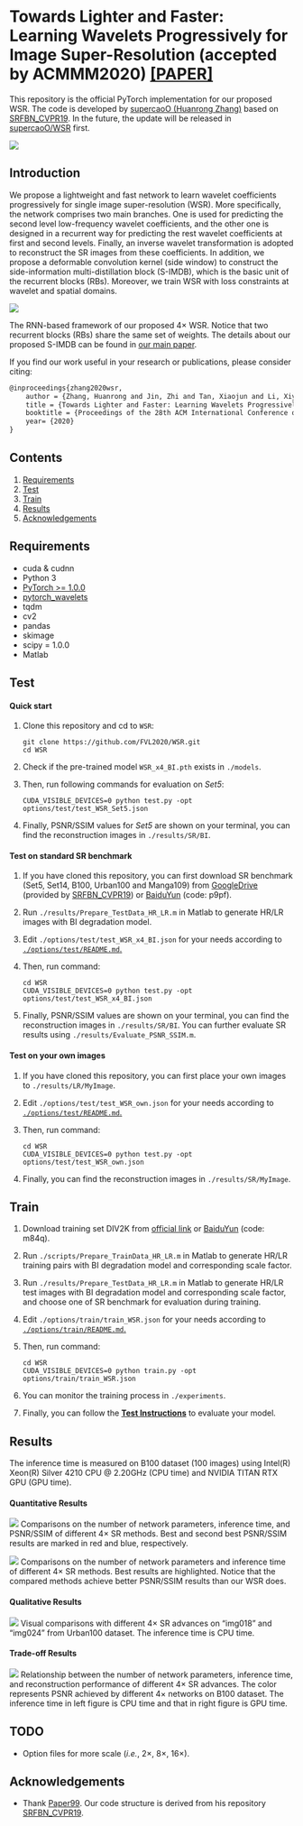 # Towards Lighter and Faster: Learning Wavelets Progressively for Image Super-Resolution (accepted by ACMMM2020) [[PAPER]](https://dl.acm.org/doi/10.1145/3394171.3413664)

This repository is the official PyTorch implementation for our proposed WSR.
The code is developed by [supercaoO (Huanrong Zhang)](https://github.com/supercaoO) based on [SRFBN_CVPR19](https://github.com/Paper99/SRFBN_CVPR19).
In the future, the update will be released in [supercaoO/WSR](https://github.com/supercaoO/WSR) first.

![](figs/sample.gif)

## Introduction

We propose a lightweight and fast network to learn wavelet coefficients progressively for single image super-resolution (WSR).
More specifically, the network comprises two main branches.
One is used for predicting the second level low-frequency wavelet coefficients,
and the other one is designed in a recurrent way for predicting the rest wavelet coefficients at first and second levels.
Finally, an inverse wavelet transformation is adopted to reconstruct the SR images from these coefficients.
In addition, we propose a deformable convolution kernel (side window) to construct the side-information multi-distillation block (S-IMDB),
which is the basic unit of the recurrent blocks (RBs).
Moreover, we train WSR with loss constraints at wavelet and spatial domains.

![](figs/framework.png)

The RNN-based framework of our proposed 4× WSR.
Notice that two recurrent blocks (RBs) share the same set of weights.
The details about our proposed S-IMDB can be found in [our main paper](https://dl.acm.org/doi/10.1145/3394171.3413664).

If you find our work useful in your research or publications, please consider citing:

```latex
@inproceedings{zhang2020wsr,
    author = {Zhang, Huanrong and Jin, Zhi and Tan, Xiaojun and Li, Xiying},
    title = {Towards Lighter and Faster: Learning Wavelets Progressively for Image Super-Resolution},
    booktitle = {Proceedings of the 28th ACM International Conference on Multimedia},
    year= {2020}
}
```


## Contents
1. [Requirements](#Requirements)
2. [Test](#test)
3. [Train](#train)
4. [Results](#results)
5. [Acknowledgements](#acknowledgements)

## Requirements
- cuda & cudnn
- Python 3
- [PyTorch >= 1.0.0](https://pytorch.org/)
- [pytorch_wavelets](https://github.com/fbcotter/pytorch_wavelets)
- tqdm
- cv2
- pandas
- skimage
- scipy = 1.0.0
- Matlab

## Test

#### Quick start

1. Clone this repository and cd to `WSR`:

   ```shell
   git clone https://github.com/FVL2020/WSR.git
   cd WSR
   ```

2. Check if the pre-trained model `WSR_x4_BI.pth` exists in `./models`.

3. Then, run following commands for evaluation on *Set5*:

   ```shell
   CUDA_VISIBLE_DEVICES=0 python test.py -opt options/test/test_WSR_Set5.json
   ```

4. Finally, PSNR/SSIM values for *Set5* are shown on your terminal, you can find the reconstruction images in `./results/SR/BI`.

#### Test on standard SR benchmark

1. If you have cloned this repository, you can first download SR benchmark (Set5, Set14, B100, Urban100 and Manga109) from [GoogleDrive](https://drive.google.com/file/d/1fC0AeoCLK8Oo3utnVa3E_r_45sJla4d1/view) (provided by [SRFBN_CVPR19]((https://github.com/Paper99/SRFBN_CVPR19))) or [BaiduYun](https://pan.baidu.com/s/19-RNNv9sr4MDdrWvsR4_4Q) (code: p9pf).

2. Run `./results/Prepare_TestData_HR_LR.m` in Matlab to generate HR/LR images with BI degradation model.

3. Edit `./options/test/test_WSR_x4_BI.json` for your needs according to [`./options/test/README.md`.](./options/test/README.md)

4. Then, run command:
   ```shell
   cd WSR
   CUDA_VISIBLE_DEVICES=0 python test.py -opt options/test/test_WSR_x4_BI.json
   ```

5. Finally, PSNR/SSIM values are shown on your terminal, you can find the reconstruction images in `./results/SR/BI`. You can further evaluate SR results using `./results/Evaluate_PSNR_SSIM.m`.

#### Test on your own images

1. If you have cloned this repository, you can first place your own images to `./results/LR/MyImage`.

2. Edit `./options/test/test_WSR_own.json` for your needs according to [`./options/test/README.md`.](./options/test/README.md)

3. Then, run command:
   ```shell
   cd WSR
   CUDA_VISIBLE_DEVICES=0 python test.py -opt options/test/test_WSR_own.json
   ```

4. Finally, you can find the reconstruction images in `./results/SR/MyImage`.

## Train

1. Download training set DIV2K from [official link](https://data.vision.ee.ethz.ch/cvl/DIV2K/) or [BaiduYun](https://pan.baidu.com/s/1dN5HIFgNKXQHQoe9ypX0jQ) (code: m84q).

2. Run `./scripts/Prepare_TrainData_HR_LR.m` in Matlab to generate HR/LR training pairs with BI degradation model and corresponding scale factor.

3. Run `./results/Prepare_TestData_HR_LR.m` in Matlab to generate HR/LR test images with BI degradation model and corresponding scale factor, and choose one of SR benchmark for evaluation during training.

4. Edit `./options/train/train_WSR.json` for your needs according to [`./options/train/README.md`.](./options/train/README.md)

5. Then, run command:
   ```shell
   cd WSR
   CUDA_VISIBLE_DEVICES=0 python train.py -opt options/train/train_WSR.json
   ```

6. You can monitor the training process in `./experiments`.

7. Finally, you can follow the [**Test Instructions**](#test) to evaluate your model.

## Results

The inference time is measured on B100 dataset (100 images) using Intel(R) Xeon(R) Silver
4210 CPU @ 2.20GHz (CPU time) and NVIDIA TITAN RTX GPU (GPU time). 

#### Quantitative Results

![](figs/comp_sota.png)
Comparisons on the number of network parameters, inference time, and PSNR/SSIM of different 4× SR methods. Best and second best
PSNR/SSIM results are marked in red and blue, respectively.

![](figs/comp_sota_2.png)
Comparisons on the number of network parameters and inference time of different 4× SR methods. Best results are
highlighted. Notice that the compared methods achieve better PSNR/SSIM results than our WSR does.

#### Qualitative Results

![](figs/visual_comp.png)
Visual comparisons with different 4× SR advances on “img018” and “img024” from Urban100 dataset. The inference time is CPU time.

#### Trade-off Results

![](figs/trade_off_results.png)
Relationship between the number of network parameters, inference time, and reconstruction performance of different
4× SR advances. The color represents PSNR achieved by different 4× networks on B100 dataset. The inference time in left figure is CPU time and that in right figure is GPU time.

## TODO

- Option files for more scale (*i.e.*, 2×, 8×, 16×).

## Acknowledgements

- Thank [Paper99](https://github.com/Paper99). Our code structure is derived from his repository [SRFBN_CVPR19](https://github.com/Paper99/SRFBN_CVPR19). 
